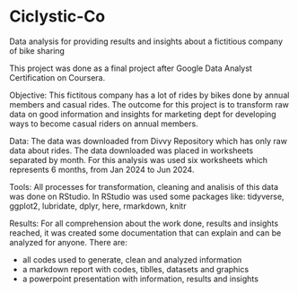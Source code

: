 # Ciclystic-Co
Data analysis for providing results and insights about a fictitious company of bike sharing

This project was done as a final project after Google Data Analyst Certification on Coursera.

Objective:
This fictitous company has a lot of rides by bikes done by annual members and casual rides.
The outcome for this project is to transform raw data on good information and insights for 
marketing dept for developing ways to become casual riders on annual members.

Data:
The data was downloaded from Divvy Repository which has only raw data about rides.
The data downloaded was placed in worksheets separated by month.
For this analysis was used six worksheets which represents 6 months, from Jan 2024 to Jun 2024.

Tools:
All processes for transformation, cleaning and analisis of this data was done on RStudio.
In RStudio was used some packages like:
tidyverse, ggplot2, lubridate, dplyr, here, rmarkdown, knitr

Results: 
For all comprehension about the work done, results and insights reached, it was created some
documentation that can explain and can be analyzed for anyone.
There are:
- all codes used to generate, clean and analyzed information
- a markdown report with codes, tiblles, datasets and graphics
- a powerpoint presentation with information, results and insights

